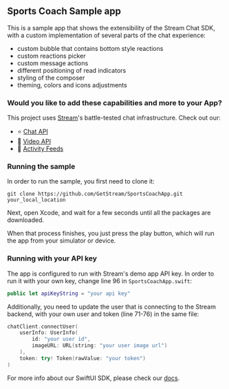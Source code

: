 ## Sports Coach Sample app

This is a sample app that shows the extensibility of the Stream Chat SDK, with a custom implementation of several parts of the chat experience:
- custom bubble that contains bottom style reactions
- custom reactions picker
- custom message actions
- different positioning of read indicators 
- styling of the composer
- theming, colors and icons adjustments

### Would you like to add these capabilities and more to your App?

This project uses [Stream](https://getstream.io/)'s battle-tested chat infrastructure. Check out our:

- ⭐ [Chat API](https://getstream.io/chat/)
- 📱 [Video API](https://getstream.io/video/)
- 🔔 [Activity Feeds](https://getstream.io/activity-feeds/)

### Running the sample

In order to run the sample, you first need to clone it:

```
git clone https://github.com/GetStream/SportsCoachApp.git your_local_location
```

Next, open Xcode, and wait for a few seconds until all the packages are downloaded.

When that process finishes, you just press the play button, which will run the app from your simulator or device.

### Running with your API key

The app is configured to run with Stream's demo app API key. In order to run it with your own key, change line 96 in `SportsCoachApp.swift`:

```swift
public let apiKeyString = "your api key"
```

Additionally, you need to update the user that is connecting to the Stream backend, with your own user and token (line 71-76) in the same file:

```swift
chatClient.connectUser(
    userInfo: UserInfo(
        id: "your user id",
        imageURL: URL(string: "your user image url")
    ),
    token: try! Token(rawValue: "your token")
)
```

For more info about our SwiftUI SDK, please check our [docs](https://getstream.io/chat/docs/sdk/ios/swiftui/getting-started/).
